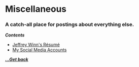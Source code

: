 # Miscellaneous

### A catch-all place for postings about everything else.

***Contents***

- [Jeffrey Winn's Résumé](miscellaneous/jeffrey-winn-resume.md)
- [My Social Media Accounts](miscellaneous/my-social-media-accounts.md)

[***...Get back***](..)
